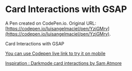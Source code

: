 # Card Interactions with GSAP

A Pen created on CodePen.io. Original URL: [https://codepen.io/luisangelmaciel/pen/YzjGMrv](https://codepen.io/luisangelmaciel/pen/YzjGMrv).

Card Interactions with GSAP  

[You can use Codepen live link to try it on mobile](https://codepen.io/dilums/live/VwbBGVr)  

[Inspiration : Darkmode card interactions by  Sam Atmore](https://dribbble.com/shots/11109492-Darkmode-card-interactions-using-principleapp)